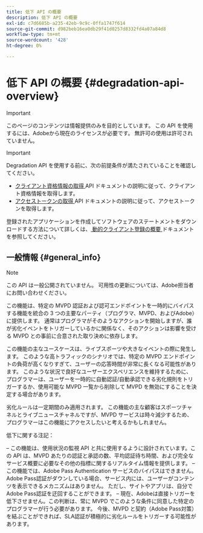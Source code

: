 ```yaml
---
title: 低下 API の概要
description: 低下 API の概要
exl-id: c7d6685b-a235-42eb-9c9c-0ffa1747f614
source-git-commit: d982beb16ea0db29f41d0257d8332fd4a07a84d8
workflow-type: tm+mt
source-wordcount: '428'
ht-degree: 0%

---
```



# 低下 API の概要 {#degradation-api-overview}

>[!IMPORTANT]
>
> このページのコンテンツは情報提供のみを目的としています。 この API を使用するには、Adobeから現在のライセンスが必要です。 無許可の使用は許可されていません。

>[!IMPORTANT]
>
> Degradation API を使用する前に、次の前提条件が満たされていることを確認してください。
>
> * [ クライアント資格情報の取得 ](../../rest-apis/rest-api-dcr/apis/dynamic-client-registration-apis-retrieve-client-credentials.md) API ドキュメントの説明に従って、クライアント資格情報を取得します。
> * [ アクセストークンの取得 ](../../rest-apis/rest-api-dcr/apis/dynamic-client-registration-apis-retrieve-access-token.md) API ドキュメントの説明に従って、アクセストークンを取得します。
>
> 登録されたアプリケーションを作成してソフトウェアのステートメントをダウンロードする方法について詳しくは、[ 動的クライアント登録の概要 ](../../rest-apis/rest-api-dcr/dynamic-client-registration-overview.md) ドキュメントを参照してください。

## 一般情報 {#general_info}

>[!NOTE]
>
>この API は一般公開されていません。 可用性の更新については、Adobe担当者にお問い合わせください。

この機能は、特定の MVPD 認証および認可エンドポイントを一時的にバイパスする機能を統合の 3 つの主要なパーティ（プログラマ、MVPD、およびAdobe）に提供します。 通常はプログラマがそのようなアクションを開始しますが、誰が劣化イベントをトリガーしているかに関係なく、そのアクションは影響を受ける MVPD との事前に合意された取り決めに依存します。

この機能の主なユースケースは、ライブスポーツや大きなイベントの際に発生します。 このような高トラフィックのシナリオでは、特定の MVPD エンドポイントの負荷が高くなりすぎて、ユーザーの応答時間が非常に長くなる可能性があります。 このような状況で良好なユーザーエクスペリエンスを維持するために、プログラマーは、ユーザーを一時的に自動認証/自動承認できる劣化規則をトリガーするか、使用可能な MVPD 一覧から削除して MVPD を無効にすることを決定する場合があります。

劣化ルールは一定期間のみ適用されます。 この機能の主な顧客はスポーツチャネルとライブニュースチャネルですが、MVPD サービスは時々減少するため、プログラマーはこの機能にアクセスしたいと考えるかもしれません。

低下に関する注記：

 – この機能は、使用状況の監視 API と共に使用するように設計されています。この API は、MVPD あたりの認証と承認の数、平均認証待ち時間、および完全なサービス概要に必要なその他の指標に関するリアルタイム情報を提供します。
 – この機能では、Adobe Pass Authentication サービスのバイパスはできません。 Adobe Pass認証がダウンしている場合、サービス内には、ユーザーがコンテンツを表示できるメカニズムはありません。 ただし、サイトやアプリは、自分でAdobe Pass認証を迂回することができます。
 – 現在、Adobeは直接トリガーを低下させません。この判断は、常に MVPD でこのような条件に同意した特定のプログラマーが行う必要があります。 今後、MVPD と契約（Adobe Pass対策）を結ぶことができれば、SLA認証が積極的に劣化ルールをトリガーする可能性があります。

<!--
## Related Information {#related}

- [ESM API](/help/authentication/entitlement-service-monitoring-api.md)
- [Server-side Metrics](/help/authentication/understanding-serverside-metrics.md)
-->
